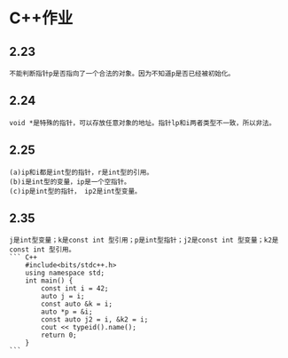 # C++作业
## 2.23
    不能判断指针p是否指向了一个合法的对象。因为不知道p是否已经被初始化。
## 2.24
    void *是特殊的指针，可以存放任意对象的地址。指针lp和i两者类型不一致，所以非法。
## 2.25
    (a)ip和i都是int型的指针，r是int型的引用。
    (b)i是int型的变量，ip是一个空指针。
    (c)ip是int型的指针， ip2是int型变量。
## 2.35
    j是int型变量；k是const int 型引用；p是int型指针；j2是const int 型变量；k2是const int 型引用。
    ``` C++
        #include<bits/stdc++.h>
        using namespace std;
        int main() {
            const int i = 42;
            auto j = i;
            const auto &k = i;
            auto *p = &i;
            const auto j2 = i, &k2 = i;
            cout << typeid().name();
            return 0;
        }
    ```
